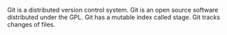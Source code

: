 Git is a distributed version control system.
Git is an open source software distributed under the GPL.
Git has a mutable index called stage.
Git tracks changes of files.




